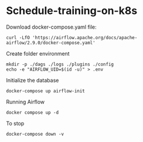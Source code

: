 # Schedule-training-on-k8s

Download docker-compose.yaml file:

```
curl -LfO 'https://airflow.apache.org/docs/apache-airflow/2.9.0/docker-compose.yaml'
```

Create folder environment

```
mkdir -p ./dags ./logs ./plugins ./config
echo -e "AIRFLOW_UID=$(id -u)" > .env
```

Initialize the database
```
docker-compose up airflow-init
```

Running Airflow
```
docker compose up -d
```

To stop 
```
docker-compose down -v
```